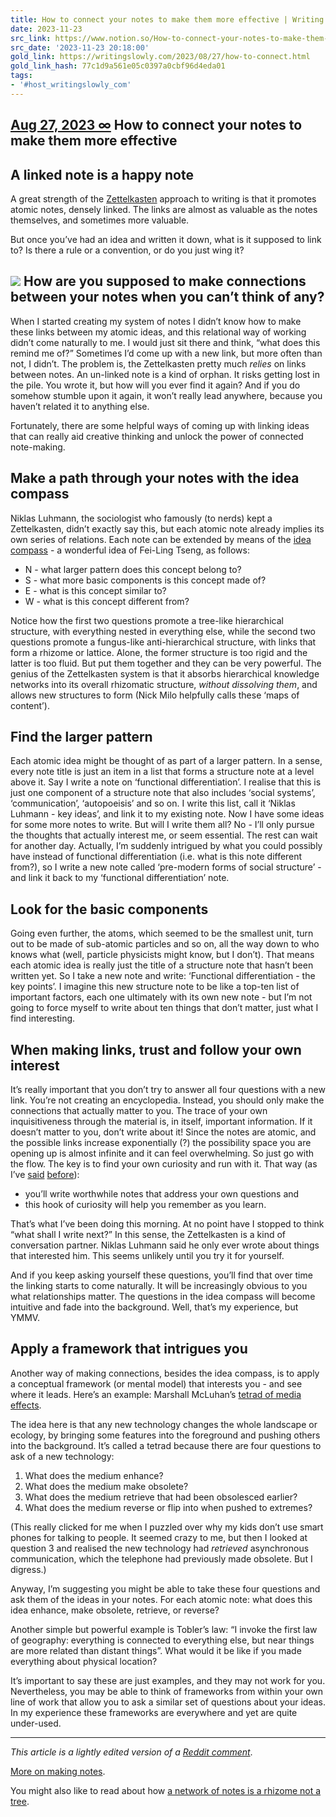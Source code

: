 ```yaml
---
title: How to connect your notes to make them more effective | Writing Slowly
date: 2023-11-23
src_link: https://www.notion.so/How-to-connect-your-notes-to-make-them-more-effective-Writing-Slowly-774b69a4769e42dfa82801d1854f23f9
src_date: '2023-11-23 20:18:00'
gold_link: https://writingslowly.com/2023/08/27/how-to-connect.html
gold_link_hash: 77c1d9a561e05c0397a0cbf96d4eda01
tags:
- '#host_writingslowly_com'
---
```



[Aug 27, 2023 ∞](https://writingslowly.com/2023/08/27/how-to-connect.html)
How to connect your notes to make them more effective
-----------------------------------------------------



A linked note is a happy note
-----------------------------


A great strength of the [Zettelkasten](https://writingslowly.com/search-space/?q=zettelkasten) approach to writing is that it promotes atomic notes, densely linked. The links are almost as valuable as the notes themselves, and sometimes more valuable.


But once you’ve had an idea and written it down, what is it supposed to link to? Is there a rule or a convention, or do you just wing it?


![](https://cdn.uploads.micro.blog/97469/2023/durer-saint-jerome-detail.png)
How are you supposed to make connections between your notes when you can’t think of any?
----------------------------------------------------------------------------------------


When I started creating my system of notes I didn’t know how to make these links between my atomic ideas, and this relational way of working didn’t come naturally to me. I would just sit there and think, “what does this remind me of?” Sometimes I’d come up with a new link, but more often than not, I didn’t. The problem is, the Zettelkasten pretty much *relies* on links between notes. An un-linked note is a kind of orphan. It risks getting lost in the pile. You wrote it, but how will you ever find it again? And if you do somehow stumble upon it again, it won’t really lead anywhere, because you haven’t related it to anything else.


Fortunately, there are some helpful ways of coming up with linking ideas that can really aid creative thinking and unlock the power of connected note-making.


Make a path through your notes with the idea compass
----------------------------------------------------


Niklas Luhmann, the sociologist who famously (to nerds) kept a Zettelkasten, didn’t exactly say this, but each atomic note already implies its own series of relations. Each note can be extended by means of the [idea compass](https://feeei.blog/essays/the-essence-of-the-zettelkasten-method-demystified/) - a wonderful idea of Fei-Ling Tseng, as follows:


* N - what larger pattern does this concept belong to?
* S - what more basic components is this concept made of?
* E - what is this concept similar to?
* W - what is this concept different from?


Notice how the first two questions promote a tree-like hierarchical structure, with everything nested in everything else, while the second two questions promote a fungus-like anti-hierarchical structure, with links that form a rhizome or lattice. Alone, the former structure is too rigid and the latter is too fluid. But put them together and they can be very powerful. The genius of the Zettelkasten system is that it absorbs hierarchical knowledge networks into its overall rhizomatic structure, *without dissolving them*, and allows new structures to form (Nick Milo helpfully calls these ‘maps of content’).


Find the larger pattern
-----------------------


Each atomic idea might be thought of as part of a larger pattern. In a sense, every note title is just an item in a list that forms a structure note at a level above it. Say I write a note on ‘functional differentiation’. I realise that this is just one component of a structure note that also includes ‘social systems’, ‘communication’, ‘autopoeisis’ and so on. I write this list, call it ‘Niklas Luhmann - key ideas’, and link it to my existing note. Now I have some ideas for some more notes to write. But will I write them all? No - I’ll only pursue the thoughts that actually interest me, or seem essential. The rest can wait for another day. Actually, I’m suddenly intrigued by what you could possibly have instead of functional differentiation (i.e. what is this note different from?), so I write a new note called ‘pre-modern forms of social structure’ - and link it back to my ‘functional differentiation’ note.


Look for the basic components
-----------------------------


Going even further, the atoms, which seemed to be the smallest unit, turn out to be made of sub-atomic particles and so on, all the way down to who knows what (well, particle physicists might know, but I don’t). That means each atomic idea is really just the title of a structure note that hasn’t been written yet. So I take a new note and write: ‘Functional differentiation - the key points’. I imagine this new structure note to be like a top-ten list of important factors, each one ultimately with its own new note - but I’m not going to force myself to write about ten things that don’t matter, just what I find interesting.


When making links, trust and follow your own interest
-----------------------------------------------------


It’s really important that you don’t try to answer all four questions with a new link. You’re not creating an encyclopedia. Instead, you should only make the connections that actually matter to you. The trace of your own inquisitiveness through the material is, in itself, important information. If it doesn’t matter to you, don’t write about it! Since the notes are atomic, and the possible links increase exponentially (?) the possibility space you are opening up is almost infinite and it can feel overwhelming. So just go with the flow. The key is to find your own curiosity and run with it. That way (as I’ve [said](https://www.reddit.com/r/Zettelkasten/comments/yd1oay/how_to_compare_two_different_concepts/itq3izj/?context=3) [before](https://www.reddit.com/r/Zettelkasten/comments/xyoxdy/type_of_note_for_dopamine/)):


* you’ll write worthwhile notes that address your own questions and
* this hook of curiosity will help you remember as you learn.


That’s what I’ve been doing this morning. At no point have I stopped to think “what shall I write next?” In this sense, the Zettelkasten is a kind of conversation partner. Niklas Luhmann said he only ever wrote about things that interested him. This seems unlikely until you try it for yourself.


And if you keep asking yourself these questions, you’ll find that over time the linking starts to come naturally. It will be increasingly obvious to you what relationships matter. The questions in the idea compass will become intuitive and fade into the background. Well, that’s my experience, but YMMV.


Apply a framework that intrigues you
------------------------------------


Another way of making connections, besides the idea compass, is to apply a conceptual framework (or mental model) that interests you - and see where it leads. Here’s an example: Marshall McLuhan’s [tetrad of media effects](https://en.wikipedia.org/wiki/Tetrad_of_media_effects).


The idea here is that any new technology changes the whole landscape or ecology, by bringing some features into the foreground and pushing others into the background. It’s called a tetrad because there are four questions to ask of a new technology:


1. What does the medium enhance?
2. What does the medium make obsolete?
3. What does the medium retrieve that had been obsolesced earlier?
4. What does the medium reverse or flip into when pushed to extremes?


(This really clicked for me when I puzzled over why my kids don’t use smart phones for talking to people. It seemed crazy to me, but then I looked at question 3 and realised the new technology had *retrieved* asynchronous communication, which the telephone had previously made obsolete. But I digress.)


Anyway, I’m suggesting you might be able to take these four questions and ask them of the ideas in your notes. For each atomic note: what does this idea enhance, make obsolete, retrieve, or reverse?


Another simple but powerful example is Tobler’s law: “I invoke the first law of geography: everything is connected to everything else, but near things are more related than distant things”. What would it be like if you made everything about physical location?


It’s important to say these are just examples, and they may not work for you. Nevertheless, you may be able to think of frameworks from within your own line of work that allow you to ask a similar set of questions about your ideas. In my experience these frameworks are everywhere and yet are quite under-used.




---


*This article is a lightly edited version of a [Reddit comment](https://www.reddit.com/r/Zettelkasten/comments/yk5ikr/comment/iuz4q92/?context=3)*.


[More on making notes](https://writingslowly.com/search-space/?q=zettelkasten).


You might also like to read about how [a network of notes is a rhizome not a tree](https://writingslowly.com/2023/08/11/a-network-of.html).